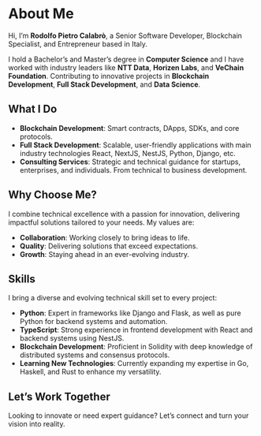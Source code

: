 # About Me

Hi, I’m **Rodolfo Pietro Calabrò**, a Senior Software Developer, Blockchain Specialist, and Entrepreneur based in Italy.

I hold a Bachelor’s and Master’s degree in **Computer Science** and I have worked with industry leaders like **NTT Data**, **Horizen Labs**, and **VeChain Foundation**. Contributing to innovative projects in **Blockchain Development**, **Full Stack Development**, and **Data Science**.

## What I Do

- **Blockchain Development**: Smart contracts, DApps, SDKs, and core protocols.
- **Full Stack Development**: Scalable, user-friendly applications with main industry technologies React, NextJS, NestJS, Python, Django, etc.
- **Consulting Services**: Strategic and technical guidance for startups, enterprises, and individuals. From technical to business development.

## Why Choose Me?

I combine technical excellence with a passion for innovation, delivering impactful solutions tailored to your needs. My values are:

- **Collaboration**: Working closely to bring ideas to life.
- **Quality**: Delivering solutions that exceed expectations.
- **Growth**: Staying ahead in an ever-evolving industry.

## Skills

I bring a diverse and evolving technical skill set to every project:

- **Python**: Expert in frameworks like Django and Flask, as well as pure Python for backend systems and automation.
- **TypeScript**: Strong experience in frontend development with React and backend systems using NestJS.
- **Blockchain Development**: Proficient in Solidity with deep knowledge of distributed systems and consensus protocols.
- **Learning New Technologies**: Currently expanding my expertise in Go, Haskell, and Rust to enhance my versatility.

## Let’s Work Together

Looking to innovate or need expert guidance? Let’s connect and turn your vision into reality.
